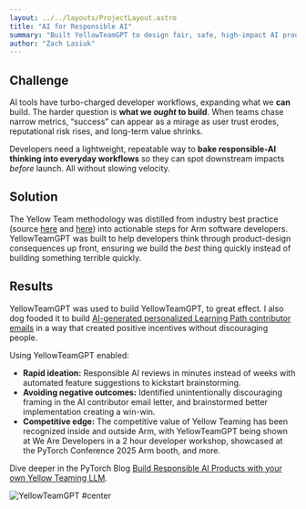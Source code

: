```yaml
---
layout: ../../layouts/ProjectLayout.astro
title: "AI for Responsible AI"
summary: "Built YellowTeamGPT to design fair, safe, high-impact AI products at Arm - and upskilled our ecosystem."
author: "Zach Lasiuk"
---
```


## Challenge

AI tools have turbo-charged developer workflows, expanding what we **can** build. The harder question is **what we *ought* to build**. When teams chase narrow metrics, “success” can appear as a mirage as user trust erodes, reputational risk rises, and long-term value shrinks.

Developers need a lightweight, repeatable way to **bake responsible-AI thinking into everyday workflows** so they can spot downstream impacts *before* launch. All without slowing velocity.


## Solution

The Yellow Team methodology was distilled from industry best practice (source [here](https://consilienceproject.org/development-in-progress/) and [here](https://www.humanetech.com/course)) into actionable steps for Arm software developers. YellowTeamGPT was built to help developers think through product-design consequences up front, ensuring we build the *best* thing quickly instead of building something terrible quickly.

## Results

YellowTeamGPT was used to build YellowTeamGPT, to great effect. I also dog fooded it to build [AI-generated personalized Learning Path contributor emails](/projects/learning-path-email-report) in a way that created positive incentives without discouraging people.

Using YellowTeamGPT enabled:
* **Rapid ideation:** Responsible AI reviews in minutes instead of weeks with automated feature suggestions to kickstart brainstorming.
* **Avoiding negative outcomes:** Identified unintentionally discouraging framing in the AI contributor email letter, and brainstormed better implementation creating a win-win.
* **Competitive edge:** The competitive value of Yellow Teaming has been recognized inside and outside Arm, with YellowTeamGPT being shown at We Are Developers in a 2 hour developer workshop, showcased at the PyTorch Conference 2025 Arm booth, and more.

Dive deeper in the PyTorch Blog [Build Responsible AI Products with your own Yellow Teaming LLM](https://pytorch.org/blog/build-responsible-ai-products-with-your-own-yellow-teaming-llm/).

![YellowTeamGPT #center](_images/yellowteamgpt.avif)







